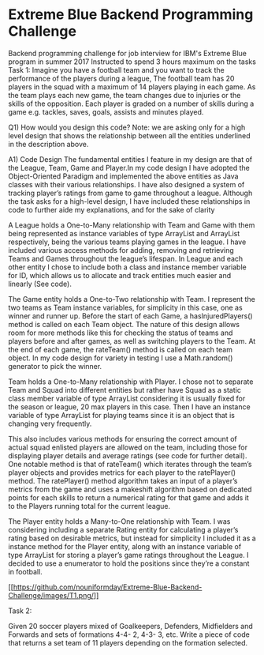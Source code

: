 # Extreme Blue Backend Programming Challenge
Backend programming challenge for job interview for IBM's Extreme Blue program in summer 2017
Instructed to spend 3 hours maximum on the tasks
Task 1:
Imagine you have a football team and you want to track the performance of the players
during a league, The football team has 20 players in the squad with a maximum of 14 players
playing in each game. As the team plays each new game, the team changes due to injuries or
the skills of the opposition. Each player is graded on a number of skills during a game e.g.
tackles, saves, goals, assists and minutes played.

Q1) How would you design this code? Note: we are asking only for a high level design that
shows the relationship between all the entities underlined in the description above.

A1) Code Design
The fundamental entities I feature in my design are that of the League, Team, Game
and Player.In my code design I have adopted the Object-Oriented Paradigm and
implemented the above entities as Java classes with their various relationships. I have
also designed a system of tracking player’s ratings from game to game throughout a
league. Although the task asks for a high-level design, I have included these
relationships in code to further aide my explanations, and for the sake of clarity

A League holds a One-to-Many relationship with Team and Game with them being
represented as instance variables of type ArrayList<Team> and ArrayList<Game>
respectively, being the various teams playing games in the league. I have included
various access methods for adding, removing and retrieving Teams and Games
throughout the league’s lifespan. In League and each other entity I chose to include
both a class and instance member variable for ID, which allows us to allocate and
track entities much easier and linearly (See code).

The Game entity holds a One-to-Two relationship with Team. I represent the two
teams as Team instance variables, for simplicity in this case, one as winner and runner
up. Before the start of each Game, a hasInjuredPlayers() method is called on each
Team object. The nature of this design allows room for more methods like this for
checking the status of teams and players before and after games, as well as switching
players to the Team. At the end of each game, the rateTeam() method is called on
each team object. In my code design for variety in testing I use a Math.random()
generator to pick the winner.

Team holds a One-to-Many relationship with Player. I chose not to separate Team and
Squad into different entities but rather have Squad as a static class member variable
of type ArrayList<Player> considering it is usually fixed for the season or league, 20
max players in this case. Then I have an instance variable of type ArrayList<Player> for
playing teams since it is an object that is changing very frequently.

This also includes various methods for ensuring the correct amount of actual squad
enlisted players are allowed on the team, including those for displaying player details
and average ratings (see code for further detail). One notable method is that of
rateTeam() which iterates through the team’s player objects and provides metrics for
each player to the ratePlayer() method. The ratePlayer() method algorithm takes an
input of a player’s metrics from the game and uses a makeshift algorithm based on
dedicated points for each skills to return a numerical rating for that game and adds it
to the Players running total for the current league.

The Player entity holds a Many-to-One relationship with Team. I was considering
including a separate Rating entity for calculating a player’s rating based on desirable
metrics, but instead for simplicity I included it as a instance method for the Player
entity, along with an instance variable of type ArrayList<Integer> for storing a player’s 
game ratings throughout the League. I decided to use a enumerator to hold the positions
since they’re a constant in football.

[[https://github.com/nouniformday/Extreme-Blue-Backend-Challenge/images/T1.png/]]

Task 2:

Given 20 soccer players mixed of Goalkeepers, Defenders, Midfielders and Forwards and
sets of formations 4-4- 2, 4-3- 3, etc.
Write a piece of code that returns a set team of 11 players depending on the formation
selected.


